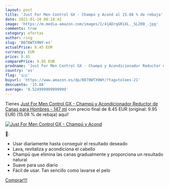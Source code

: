 ```yaml
---
layout: post
title: 'Just For Men Control GX - Champú y Acond al 15.08 % de rebaja'
date: 2021-01-10 08:18:42
image: 'https://m.media-amazon.com/images/I/41ADrqGR1XL._SL200_.jpg'
comments: true
category: ofertas
author: ring
slug: 'B078WTX9WY-es'
actualPrice: 8.45 EUR
currency: EUR
price: 8.45
comparePrice: 9.95 EUR
prodname: 'Just For Men Control GX - Champú y Acondicionador Reductor de Canas para Hombres - 147 ml'
country: 'es'
flag: '🇪🇸'
buyurl: 'https://www.amazon.es/dp/B078WTX9WY/?tag=tolees-21'
descuento: '15.08'
average: '8.524999999999999'
---
```


Tienes [Just For Men Control GX - Champú y Acondicionador Reductor de Canas para Hombres - 147 ml](https://www.amazon.es/dp/B078WTX9WY/?tag=tolees-21) con precio final de  8.45 EUR (original: 9.95 EUR) (15.08 %  de rebaja) aqui!

[![Just For Men Control GX - Champú y Acond](https://m.media-amazon.com/images/I/41ADrqGR1XL._SL200_.jpg)](https://www.amazon.es/dp/B078WTX9WY/?tag=tolees-21)

🔎:

- Usar diariamente hasta conseguir el resultado deseado
- Lava, revitaliza y acondiciona el cabello
- Champú que elimina las canas gradualmente y proporciona un resultado natural
- Suave para uso diario
- Fácil de usar. Tan sencillo como lavarse el pelo

[Comprar!!!](https://www.amazon.es/dp/B078WTX9WY/?tag=tolees-21)
